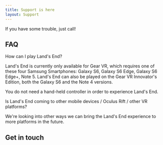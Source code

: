 ```yaml
---
title: Support is here
layout: Support
---
```


If you have some trouble, just call!

## FAQ

<!--

To add more Q&As duplicate existing blocks using the "faq-question" and "faq-answer" classes.

Make sure to keep the spacing, otherwise Markdown inside the <div>s won't be parsed!

-->

<div class="faq-question">

How can I play Land's End?

</div>

<div class="faq-answer">

Land's End is currently only available for Gear VR, which requires one of these four Samsung Smartphones: Galaxy S6, Galaxy S6 Edge, Galaxy S6 Edge+, Note 5. Land's End can also be played on the Gear VR Innovator's Edition, both the Galaxy S6 and the Note 4 versions.

You do not need a hand-held controller in order to experience Land's End.

</div>

<div class="faq-question">

Is Land's End coming to other mobile devices / Oculus Rift / other VR platforms?

</div>

<div class="faq-answer">

We're looking into other ways we can bring the Land's End experience to more platforms in the future.

</div>

## Get in touch

<!-- Form will be rendered below here -->
